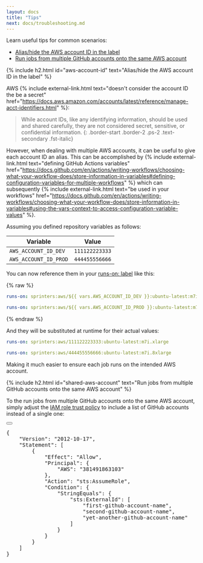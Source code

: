 ```yaml
---
layout: docs
title: "Tips"
next: docs/troubleshooting.md
---
```


Learn useful tips for common scenarios:

- [Alias/hide the AWS account ID in the label](#aws-account-id)
- [Run jobs from multiple GitHub accounts onto the same AWS account](#shared-aws-account)

{% include h2.html id="aws-account-id" text="Alias/hide the AWS account ID in the label" %}

AWS {% include external-link.html text="doesn't consider the account ID the be a secret" href="https://docs.aws.amazon.com/accounts/latest/reference/manage-acct-identifiers.html" %}:

> While account IDs, like any identifying information, should be used and shared carefully, they are not considered secret, sensitive, or confidential information.
{: .border-start .border-2 .ps-2 .text-secondary .fst-italic}

However, when dealing with multiple AWS accounts, it can be useful to give each account ID an alias.
This can be accomplished by {% include external-link.html text="defining GitHub Actions variables" href="https://docs.github.com/en/actions/writing-workflows/choosing-what-your-workflow-does/store-information-in-variables#defining-configuration-variables-for-multiple-workflows" %} which
can subsequently {% include external-link.html text="be used in your workflows" href="https://docs.github.com/en/actions/writing-workflows/choosing-what-your-workflow-does/store-information-in-variables#using-the-vars-context-to-access-configuration-variable-values" %}.

Assuming you defined repository variables as follows:

<div class="table-responsive">
    <table class="table table-bordered">
        <thead>
        <tr class="table-active">
            <th>Variable</th>
            <th>Value</th>
        </tr>
        </thead>
        <tbody>
        <tr>
            <td><code>AWS_ACCOUNT_ID_DEV</code></td>
            <td><code>111122223333</code></td>
        </tr>
        <tr>
            <td><code>AWS_ACCOUNT_ID_PROD</code></td>
            <td><code>444455556666</code></td>
        </tr>
        </tbody>
    </table>
</div>

You can now reference them in your [runs-on: label](/docs/label) like this:

{% raw %}
```yaml
runs-on: sprinters:aws/${{ vars.AWS_ACCOUNT_ID_DEV }}:ubuntu-latest:m7i.xlarge
```

```yaml
runs-on: sprinters:aws/${{ vars.AWS_ACCOUNT_ID_PROD }}:ubuntu-latest:m7i.8xlarge
```
{% endraw %}

And they will be substituted at runtime for their actual values:

```yaml
runs-on: sprinters:aws/111122223333:ubuntu-latest:m7i.xlarge
```

```yaml
runs-on: sprinters:aws/444455556666:ubuntu-latest:m7i.8xlarge
```

Making it much easier to ensure each job runs on the intended AWS account.

{% include h2.html id="shared-aws-account" text="Run jobs from multiple GitHub accounts onto the same AWS account" %}

To the run jobs from multiple GitHub accounts onto the same AWS account, simply adjust the [IAM role trust policy](/docs/setup/#aws-role)
to include a list of GitHub accounts instead of a single one:

<div class="alert alert-info font-monospace p-0 mb-2 position-relative" role="alert">
    <button type="button" class="btn-copy" title="Copy to clipboard"><i class="bi bi-copy"></i></button>
    <pre class="mb-0 p-2 fs-7">{
    "Version": "2012-10-17",
    "Statement": [
        {
            "Effect": "Allow",
            "Principal": {
                "AWS": "381491863103"
            },
            "Action": "sts:AssumeRole",
            "Condition": {
                "StringEquals": {
                    "sts:ExternalId": [
                        "<span class="fw-bold fst-italic text-warning">first-github-account-name</span>",
                        "<span class="fw-bold fst-italic text-warning">second-github-account-name</span>",
                        "<span class="fw-bold fst-italic text-warning">yet-another-github-account-name</span>"
                    ]
                }
            }
        }
    ]
}</pre>
</div>
